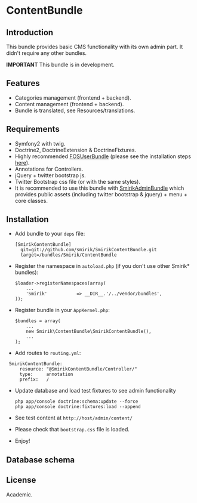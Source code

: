 ContentBundle
==========

Introduction
------------

This bundle provides basic CMS functionality with its own admin part. It didn't require any other bundles.

**IMPORTANT** This bundle is in development.

Features
------------

* Categories management (frontend + backend).
* Content management (frontend + backend).
* Bundle is translated, see Resources/translations.

Requirements
------------

* Symfony2 with twig.
* Doctrine2, DoctrineExtension & DoctrineFixtures.
* Highly recommended [FOSUserBundle](https://github.com/FriendsOfSymfony/FOSUserBundle) (please see the installation steps [here](https://github.com/FriendsOfSymfony/FOSUserBundle/blob/master/Resources/doc/index.md)).
* Annotations for Controllers.
* jQuery + twitter bootstrap js.
* Twitter Bootstrap css file (or with the same styles).
* It is recommended to use this bundle with [SmirikAdminBundle](https://github.com/smirik/SmirikAdminBundle) which provides public assets (including twitter bootstrap & jquery) + menu + core classes.

Installation
------------

* Add bundle to your `deps` file:

  ```
  [SmirikContentBundle]
    git=git://github.com/smirik/SmirikContentBundle.git
    target=/bundles/Smirik/ContentBundle
  ```

* Register the namespace in `autoload.php` (if you don't use other Smirik* bundles):

  ```
  $loader->registerNamespaces(array(
      ...
      'Smirik'           => __DIR__.'/../vendor/bundles',
  ));
  ```

* Register bundle in your `AppKernel.php`:

  ```
  $bundles = array(
      ...
      new Smirik\ContentBundle\SmirikContentBundle(),
      ...
  );
  ```

* Add routes to `routing.yml`:

 ```
  SmirikContentBundle:
      resource: "@SmirikContentBundle/Controller/"
      type:     annotation
      prefix:   /
  ```
* Update database and load test fixtures to see admin functionality

  ```
  php app/console doctrine:schema:update --force
  php app/console doctrine:fixtures:load --append
  ```

* See test content at `http://host/admin/content/`

* Please check that `bootstrap.css` file is loaded. 
    
* Enjoy!


Database schema
---------------

License
-------

Academic.
